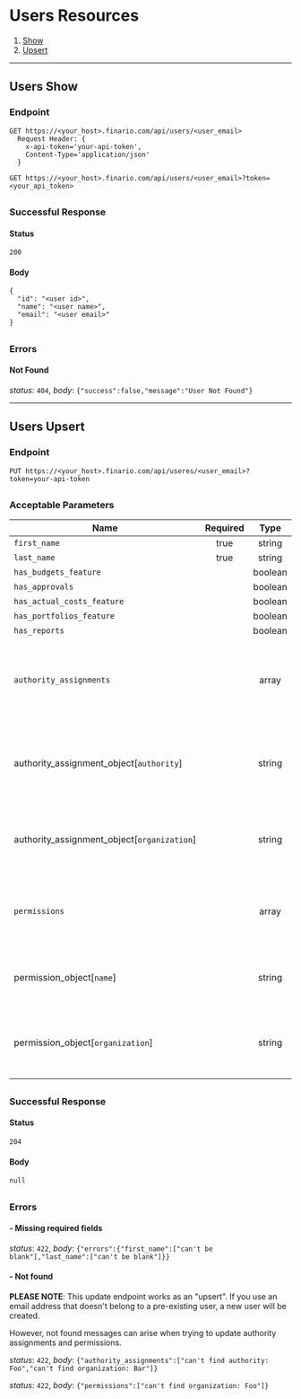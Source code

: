 # Users Resources

1. [Show](#users-show)
2. [Upsert](#users-upsert)

* * *

## Users Show

### Endpoint
```
GET https://<your_host>.finario.com/api/users/<user_email>
  Request Header: {
    x-api-token='your-api-token',
    Content-Type='application/json'
  }
```
```
GET https://<your_host>.finario.com/api/users/<user_email>?token=<your_api_token>
```

<h2/>

### Successful Response
#### Status
`200`

#### Body
```
{
  "id": "<user id>",
  "name": "<user name>",
  "email": "<user email>"
}
```

<h2/>

### Errors
#### Not Found
_status_: `404`, _body_: `{"success":false,"message":"User Not Found"}`


* * *


## Users Upsert

### Endpoint
`PUT https://<your_host>.finario.com/api/useres/<user_email>?token=your-api-token`
<h2/>

### Acceptable Parameters
Name | Required | Type | Notes
---- | :------: | :--: | -----
`first_name` | true | string |
`last_name` | true | string |
`has_budgets_feature` | | boolean |
`has_approvals` | | boolean |
`has_actual_costs_feature` | | boolean |
`has_portfolios_feature` | | boolean |
`has_reports` | | boolean |
`authority_assignments` | | array | An array of Authority Assignment objects, e.g., `[{"authority": "foo", "organization": "bar"}]`
authority_assignment_object[`authority`] | | string | Must match an authority assignment `name` that already exists in your Finario application.
authority_assignment_object[`organization`] | | string | Must match an organization `name` that already exists in your Finario application.
`permissions` | | array | An array of Permission objects, e.g., `[{"name": "foo", "organization": "bar"}]`
permission_object[`name`] | | string | As of now, "Edit" is the only level of permissions supported.
permission_object[`organization`] | | string | Must match an organization `name` that already exists in your Finario application.

<h2/>

### Successful Response
#### Status
`204`
#### Body
`null`

<h2/>

### Errors
#### - Missing required fields
_status_: `422`, _body_: `{"errors":{"first_name":["can't be blank"],"last_name":["can't be blank"]}}`

#### - Not found
__PLEASE NOTE__: This update endpoint works as an "upsert". If you use an email address that doesn't belong to a pre-existing user, a new user will be created.

However, not found messages can arise when trying to update authority assignments and permissions.

_status_: `422`, _body_: `{"authority_assignments":["can't find authority: Foo","can't find organization: Bar"]}`

_status_: `422`, _body_: `{"permissions":["can't find organization: Foo"]}`
